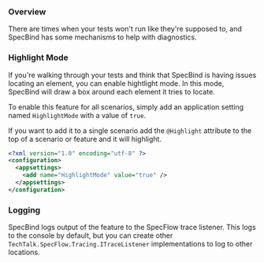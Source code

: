 ### Overview

There are times when your tests won't run like they're supposed to, and SpecBind has some mechanisms to help with diagnostics. 

### Highlight Mode

If you're walking through your tests and think that SpecBind is having issues locating an element, you can enable hightlight mode. In this mode, SpecBind will draw a box around each element it tries to locate.

To enable this feature for all scenarios, simply add an application setting named `HighlightMode` with a value of `true`.

If you want to add it to a single scenario add the `@Highlight` attribute to the top of a scenario or feature and it will highlight.

```xml
<?xml version="1.0" encoding="utf-8" ?>
<configuration>
  <appsettings>
    <add name="HighlightMode" value="true" />
  </appsettings>
</configuration>
```

### Logging

SpecBind logs output of the feature to the SpecFlow trace listener. This logs to the console by default, but you can create other `TechTalk.SpecFlow.Tracing.ITraceListener` implementations to log to other locations.